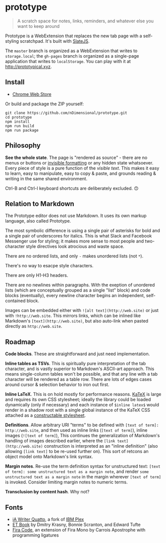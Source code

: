 # prototype

> A scratch space for notes, links, reminders, and whatever else you want to keep around

Prototype is a WebExtension that replaces the new tab page with a self-styling scratchpad. It's built with [SlateJS](https://github.com/ianstormtaylor/slate).

The `master` branch is organized as a WebExtension that writes to `storage.local`; the `gh-pages` branch is organized as a single-page application that writes to `localStorage`. You can play with it at http://prototypical.xyz.

## Install

- [Chrome Web Store](https://chrome.google.com/webstore/detail/prototype/mcfikpkmjbdlfjdlmbeodbfkenhpieam)

Or build and package the ZIP yourself:

```
git clone https://github.com/nDimensional/prototype.git
cd prototype
npm install
npm run build
npm run package
```

## Philosophy

**See the whole state**. The page is "rendered as source" - there are no menus or buttons or [invisible formatting](https://xkcd.com/2109/) or any hidden state whatsoever. Every piece of style is a pure function of the _visible text_. This makes it easy to learn, easy to manipulate, easy to copy & paste, and grounds reading & writing in the same shared environment.

Ctrl-B and Ctrl-I keyboard shortcuts are deliberately excluded. 🙃

## Relation to Markdown

The Prototype editor does not use Markdown. It uses its own markup language, also called Prototype.

The most symbolic difference is using a single pair of asterisks for bold and a single pair of underscores for italics. This is what Slack and Facebook Messenger use for styling; it makes more sense to most people and two-character style directives look atrocious and waste space.

There are no ordered lists, and only `-` makes unordered lists (not `*`).

There's no way to esacpe style characters.

There are only H1-H3 headers.

There are no newlines within paragraphs. With the exeption of unordered lists (which are conceptually grouped as a single "list" block) and code blocks (eventually), every newline character begins an independent, self-contained block.

Images can be embedded either with `![alt text](http://web.site)` or just with `!http://web.site`. This mirrors links, which can be inlined like Markdown's `[text](http://web.site)`, but also auto-link when pasted directly as `http://web.site`.

## Roadmap

**Code blocks**. These are straightforward and just need implementation.

**Inline tables as TSVs**. This is spiritually pure interpretation of the tab character, and is vastly superior to Markdown's ASCII-art approach. This means single-column tables won't be possible, and that any line with a tab character will be rendered as a table row. There are lots of edges cases around cursor & selection behavior to iron out first.

**Inline LaTeX**. This is on hold mostly for performance reasons. [KaTeX](https://github.com/KaTeX/KaTeX) is large and requires its own CSS stylesheet; ideally the library could be loaded dynamically (only if necessary) and each instance of `$inline latex$` would render in a shadow root with a single global instance of the KaTeX CSS attached as a [constructable stylesheet](https://developers.google.com/web/updates/2019/02/constructable-stylesheets).

**Definitions**. Allow arbitrary URI "terms" to be defined with `[text of term]: http://web.site`, and then used as inline links (`[text of term]`), inline images (`![text of term]`), This continues the generalization of Markdown's handling of images described earlier, where the `[link text](http://web.site)` construction is interpreted as an "inline definition" (also allowing `[link text]` to be re-used further on). This sort of retcons an object model onto Markdown's link syntax.

**Margin notes**. Re-use the term definition syntax for unstructured text: `[text of term]: some unstructured text as a margin note`, and render `some unstructured text as a margin note` in the margin wherever `[text of term]` is invoked. Consider limiting margin notes to numeric terms.

**Transclusion by content hash**. Why not?

## Fonts

- [iA Writer Quatto](https://github.com/iaolo/iA-Fonts/tree/master/iA%20Writer%20Quattro), a fork of [IBM Plex](https://github.com/IBM/plex)
- [ET Book](https://edwardtufte.github.io/et-book/) by Dmitry Krasny, Bonnie Scranton, and Edward Tufte
- [Fira Code](https://github.com/tonsky/FiraCode), an extension of Fira Mono by Carrois Apostrophe with programming ligatures
